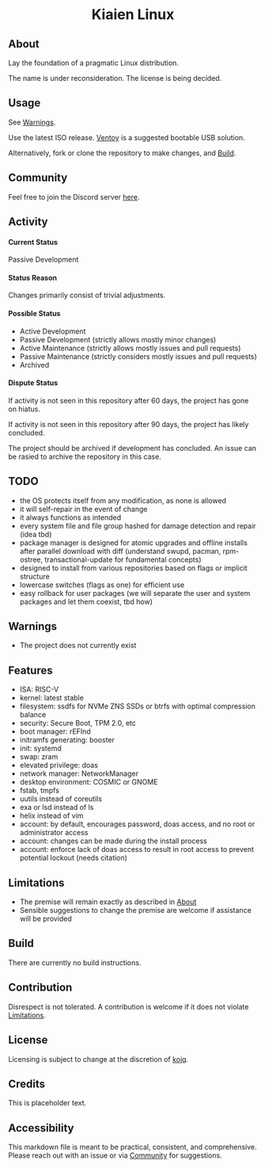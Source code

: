 <div align = "center">
<!--TBD  <img src = "https://raw.githubusercontent.com/kojq/run/main/LOGO.svg" width = 240/>-->

# Kiaien Linux
</div>

## About

Lay the foundation of a pragmatic Linux distribution.

The name is under reconsideration. The license is being decided.

## Usage

See [Warnings](#warnings).

Use the latest ISO release. [Ventoy](https://github.com/ventoy/Ventoy) is a suggested bootable USB solution.

Alternatively, fork or clone the repository to make changes, and [Build](#build).

## Community

Feel free to join the Discord server [here](https://discord.gg/hgGxdbvC).

## Activity

#### Current Status

Passive Development

#### Status Reason

Changes primarily consist of trivial adjustments.

#### Possible Status

- Active Development
- Passive Development (strictly allows mostly minor changes)
- Active Maintenance (strictly allows mostly issues and pull requests)
- Passive Maintenance (strictly considers mostly issues and pull requests)
- Archived

#### Dispute Status

If activity is not seen in this repository after 60 days, the project has gone on hiatus.

If activity is not seen in this repository after 90 days, the project has likely concluded.

The project should be archived if development has concluded. An issue can be rasied to archive the repository in this case.

## TODO

- the OS protects itself from any modification, as none is allowed
- it will self-repair in the event of change
- it always functions as intended
- every system file and file group hashed for damage detection and repair (idea tbd)
- package manager is designed for atomic upgrades and offline installs after parallel download with diff (understand swupd, pacman, rpm-ostree, transactional-update for fundamental concepts)
- designed to install from various repositories based on flags or implicit structure
- lowercase switches (flags as one) for efficient use
- easy rollback for user packages (we will separate the user and system packages and let them coexist, tbd how)

## Warnings

- The project does not currently exist

## Features

- ISA: RISC-V
- kernel: latest stable
- filesystem: ssdfs for NVMe ZNS SSDs or btrfs with optimal compression balance
- security: Secure Boot, TPM 2.0, etc
- boot manager: rEFInd
- initramfs generating: booster
- init: systemd
- swap: zram
- elevated privilege: doas
- network manager: NetworkManager
- desktop environment: COSMIC or GNOME
- fstab, tmpfs
- uutils instead of coreutils
- exa or lsd instead of ls
- helix instead of vim
- account: by default, encourages password, doas access, and no root or administrator access
- account: changes can be made during the install process
- account: enforce lack of doas access to result in root access to prevent potential lockout (needs citation)

## Limitations

- The premise will remain exactly as described in [About](#about)
- Sensible suggestions to change the premise are welcome if assistance will be provided

## Build

There are currently no build instructions.

## Contribution

Disrespect is not tolerated. A contribution is welcome if it does not violate [Limitations](#limitations).

## License

Licensing is subject to change at the discretion of [kojq](https://github.com/kojq).

## Credits

This is placeholder text.
<!--The *Magnolia grandiflora* SVG is under CC0. It is based on the *[Magnolia flower flor](https://www.openclipart.org/detail/306895/magnolia-flower-flor)* SVG, [uploaded](https://www.openclipart.org/download/306895/1537228771.svg) on September 17, 2018, 11:59 p.m. by artist Betel Leclerc on Openclipart.-->

## Accessibility

This markdown file is meant to be practical, consistent, and comprehensive. Please reach out with an issue or via [Community](#community) for suggestions.

